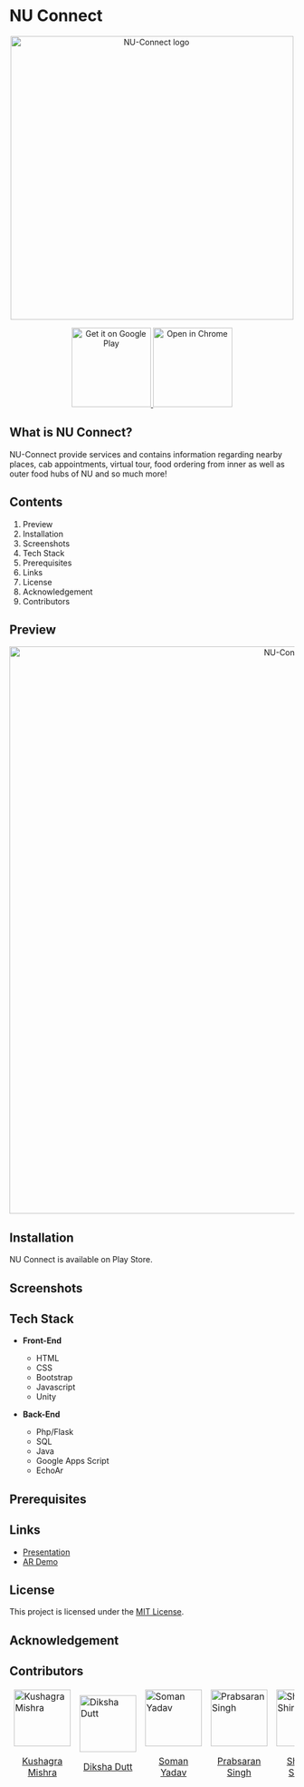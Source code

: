 <h1> NU Connect </h1>

<div align="center">
  <img alt="NU-Connect logo" src="https://i.imgur.com/MGJNqi9.png" width="500px" />
</div>
 
<p align="center">
  <a href="#">
    <img alt="Get it on Google Play" title="Google Play" src="http://i.imgur.com/mtGRPuM.png" width="140">
    <img alt="Open in Chrome" title="Chrome" src="https://i.imgur.com/ZIhDtNR.png" width="140">
  </a>
</p>


## What is NU Connect?

 
<div>  
	<p>NU-Connect provide services and contains information regarding nearby places, cab appointments, virtual tour, food ordering from inner as well as outer food hubs of NU and so much more!</p>

</div>

## Contents
1. Preview
2. Installation
3. Screenshots
4. Tech Stack
5. Prerequisites
6. Links
7. License
8. Acknowledgement
9. Contributors

 ## Preview

 <div align="center">
  <img alt="NU-Connect logo" src="https://i.imgur.com/KuddZoJ.png" width="1000px" />
 </div>
 
 
## Installation
NU Connect is available on Play Store.

## Screenshots
 
## Tech Stack
* **Front-End**	
	* HTML
	* CSS
	* Bootstrap
	* Javascript
	* Unity
																					
* **Back-End**
	* Php/Flask
	* SQL
	* Java
	* Google Apps Script
	* EchoAr
	

 
 
## Prerequisites

## Links
 - <a href="https://drive.google.com/file/d/19Lw7Lm4AuOa_EAc_3ttaeFA3pedjB1EE/view?usp=sharing"> Presentation </a> 
 - <a href=""> AR Demo </a> </h3>
 
## License
This project is licensed under the [MIT License](LICENSE).

## Acknowledgement

## Contributors
<table>
	<thead>
	<tr>
		<td>
			<img width="100" alt="Kushagra Mishra" src="https://ideate-zero.github.io/zerobug/images/Kushagra.png" align="center">
			<a href="https://github.com/kushagraup"><p align="center"> Kushagra Mishra </p></a>
			</td>
		<td>
			<img width="100" alt="Diksha Dutt" src="https://i.imgur.com/wnTuh6Y.png" align="center">
			<a href="https://github.com/dikshadutt08"><p align="center"> Diksha Dutt </p></a>
		</td>
		<td>
			<img width="100" alt="Soman Yadav" src="https://i.imgur.com/iD76kAe.png" align="center">
			<a href="https://github.com/somanyadav"><p align="center"> Soman Yadav </p></a>
		</td>
		<td>
			<img width="100" alt="Prabsaran Singh" src="https://ideate-zero.github.io/zerobug/images/Prabsaran.png" align="center">
			<a href="https://github.com/prabsaransingh05"><p align="center"> Prabsaran Singh </p></a>
		</td>
		<td>
			<img width="100" alt="Shailesh Shiroha" src="https://ideate-zero.github.io/zerobug/images/shailesh.png" align="center">
			<a href="https://github.com/shailesh236"><p align="center"> Shailesh Shiroha </p></a>
		</td>
	</tr>
</table>
